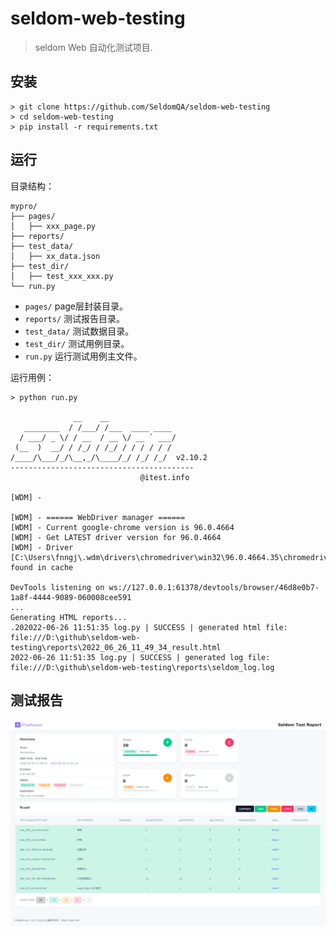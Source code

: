 # seldom-web-testing

> seldom Web 自动化测试项目.

## 安装

```shell
> git clone https://github.com/SeldomQA/seldom-web-testing
> cd seldom-web-testing
> pip install -r requirements.txt
```

## 运行

目录结构：

```shell
mypro/
├── pages/
│   ├── xxx_page.py
├── reports/
├── test_data/
│   ├── xx_data.json
├── test_dir/
│   ├── test_xxx_xxx.py
└── run.py
```

* `pages/` page层封装目录。
* `reports/` 测试报告目录。
* `test_data/` 测试数据目录。
* `test_dir/` 测试用例目录。
* `run.py` 运行测试用例主文件。

运行用例：

```shell
> python run.py

              __    __
   ________  / /___/ /___  ____ ____
  / ___/ _ \/ / __  / __ \/ __ ` ___/
 (__  )  __/ / /_/ / /_/ / / / / / /
/____/\___/_/\__,_/\____/_/ /_/ /_/  v2.10.2
-----------------------------------------
                             @itest.info

[WDM] -

[WDM] - ====== WebDriver manager ======
[WDM] - Current google-chrome version is 96.0.4664
[WDM] - Get LATEST driver version for 96.0.4664
[WDM] - Driver [C:\Users\fnngj\.wdm\drivers\chromedriver\win32\96.0.4664.35\chromedriver.exe] found in cache

DevTools listening on ws://127.0.0.1:61378/devtools/browser/46d8e0b7-1a8f-4444-9089-060008cee591
...
Generating HTML reports...
.202022-06-26 11:51:35 log.py | SUCCESS | generated html file: file:///D:\github\seldom-web-testing\reports\2022_06_26_11_49_34_result.html
2022-06-26 11:51:35 log.py | SUCCESS | generated log file: file:///D:\github\seldom-web-testing\reports\seldom_log.log
```

## 测试报告

![](report.png)
